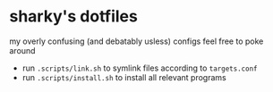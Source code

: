 # sharky's dotfiles
my overly confusing (and debatably usless) configs
feel free to poke around

- run `.scripts/link.sh` to symlink files according to `targets.conf`
- run `.scripts/install.sh` to install all relevant programs
